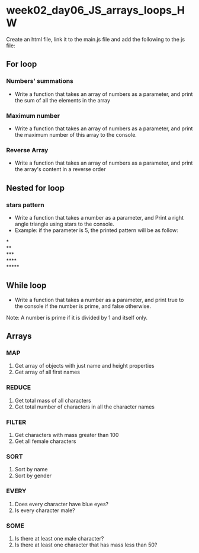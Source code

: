 # week02_day06_JS_arrays_loops_HW

Create an html file, link it to the main.js file and add the following to the js file:

## For loop
### Numbers' summations
- Write a function that takes an array of numbers as a parameter, and print the sum of all the elements in the array


### Maximum number
- Write a function that takes an array of numbers as a parameter, and print the maximum number of this array to the console.


### Reverse Array 
- Write a function that takes an array of numbers as a parameter, and print the array's content in a reverse order


## Nested for loop


### stars pattern
- Write a function that takes a number as a parameter, and Print a right angle triangle using stars to the console. 
- Example: if the parameter is 5, the printed pattern will be as follow:

\* <br>
\** <br>
\*** <br>
\**** <br>
\***** <br>



## While loop
- Write a function that takes a number as a parameter, and print true to the console if the number is prime, and false otherwise.

Note: A number is prime if it is divided by 1 and itself only.



## Arrays


### MAP
1. Get array of objects with just name and height properties
2. Get array of all first names

### REDUCE
1. Get total mass of all characters
2. Get total number of characters in all the character names

### FILTER
1. Get characters with mass greater than 100
2. Get all female characters

### SORT
1. Sort by name
2. Sort by gender

### EVERY
1. Does every character have blue eyes?
2. Is every character male?

### SOME
1. Is there at least one male character?
2. Is there at least one character that has mass less than 50?
